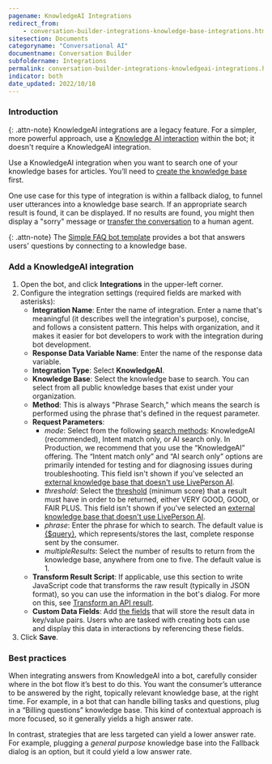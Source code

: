 ```yaml
---
pagename: KnowledgeAI Integrations
redirect_from:
    - conversation-builder-integrations-knowledge-base-integrations.html
sitesection: Documents
categoryname: "Conversational AI"
documentname: Conversation Builder
subfoldername: Integrations
permalink: conversation-builder-integrations-knowledgeai-integrations.html
indicator: both
date_updated: 2022/10/18
---
```


### Introduction

{: .attn-note}
KnowledgeAI integrations are a legacy feature. For a simpler, more powerful approach, use a [Knowledge AI interaction](conversation-builder-interactions-integrations.html#knowledge-ai-interactions) within the bot; it doesn't require a KnowledgeAI integration.

Use a KnowledgeAI integration when you want to search one of your knowledge bases for articles. You’ll need to [create the knowledge base](knowledgeai-overview.html) first.

One use case for this type of integration is within a fallback dialog, to funnel user utterances into a knowledge base search. If an appropriate search result is found, it can be displayed. If no results are found, you might then display a "sorry" message or [transfer the conversation](conversation-builder-interactions-integrations.html#agent-transfer-interactions) to a human agent.

{: .attn-note}
The [Simple FAQ bot template](conversation-builder-templates-simple-faq.html) provides a bot that answers users' questions by connecting to a knowledge base.

### Add a KnowledgeAI integration

1. Open the bot, and click **Integrations** in the upper-left corner.
2. Configure the integration settings (required fields are marked with asterisks):
    - **Integration Name**: Enter the name of integration. Enter a name that's meaningful (it describes well the integration's purpose), concise, and follows a consistent pattern. This helps with organization, and it makes it easier for bot developers to work with the integration during bot development.
    - **Response Data Variable Name**: Enter the name of the response data variable.
    - **Integration Type**: Select **KnowledgeAI**.
    - **Knowledge Base**: Select the knowledge base to search. You can select from all public knowledge bases that exist under your organization.
    - **Method**: This is always "Phrase Search," which means the search is performed using the phrase that's defined in the request parameter.
    - **Request Parameters**:
        - *mode*: Select from the following [search methods](knowledgeai-search-methods.html): KnowledgeAI (recommended), Intent match only, or AI search only. In Production, we recommend that you use the “KnowledgeAI” offering. The “Intent match only” and “AI search only” options are primarily intended for testing and for diagnosing issues during troubleshooting. This field isn't shown if you've selected an [external knowledge base that doesn't use LivePerson AI](knowledgeai-external-knowledge-bases-external-kbs-without-liveperson-ai.html).
        - *threshold*: Select the [threshold](knowledgeai-search-methods.html#thresholds) (minimum score) that a result must have in order to be returned, either VERY GOOD, GOOD, or FAIR PLUS. This field isn't shown if you've selected an [external knowledge base that doesn't use LivePerson AI](knowledgeai-external-knowledge-bases-external-kbs-without-liveperson-ai.html).
        - *phrase*: Enter the phrase for which to search. The default value is [{$query}](conversation-builder-variables-slots-variables.html#store-the-consumers-response), which represents/stores the last, complete response sent by the consumer.
        - *multipleResults*: Select the number of results to return from the knowledge base, anywhere from one to five. The default value is 1.
    - **Transform Result Script**: If applicable, use this section to write JavaScript code that transforms the raw result (typically in JSON format), so you can use the information in the bot's dialog. For more on this, see [Transform an API result](conversation-builder-integrations-integration-basics.html#transform-an-api-result).
    - **Custom Data Fields**: Add [the fields](conversation-builder-integrations-integration-basics.html#process-api-results-with-custom-data-fields) that will store the result data in key/value pairs. Users who are tasked with creating bots can use and display this data in interactions by referencing these fields.
3. Click **Save**.

### Best practices

When integrating answers from KnowledgeAI into a bot, carefully consider where in the bot flow it’s best to do this. You want the consumer’s utterance to be answered by the right, topically relevant knowledge base, at the right time. For example, in a bot that can handle billing tasks and questions, plug in a “Billing questions” knowledge base. This kind of contextual approach is more focused, so it generally yields a high answer rate.

In contrast, strategies that are less targeted can yield a lower answer rate. For example, plugging a *general purpose* knowledge base into the Fallback dialog is an option, but it could yield a low answer rate.